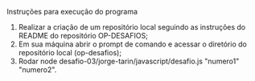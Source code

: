 Instruções para execução do programa

1. Realizar a criação de um repositório local seguindo as instruções do README do repositório OP-DESAFIOS;
2. Em sua máquina abrir o prompt de comando e acessar o diretório do repositório local (op-desafios);
3. Rodar node desafio-03/jorge-tarin/javascript/desafio.js "numero1" "numero2".